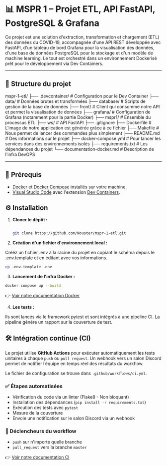 # 📊 MSPR 1 – Projet ETL, API FastAPI, PostgreSQL & Grafana

Ce projet est une solution d'extraction, transformation et chargement (ETL) des données du COVID-19, accompagnée d'une API REST développée avec FastAPI, d'un tableau de bord Grafana pour la visualisation des données, d'une base de données PostgreSQL pour le stockage et d'un modèle de machine learning. Le tout est orchestré dans un environnement Dockerisé prêt pour le développement via Dev Containers.

---

## 🧱 Structure du projet

mspr-1-etl/
├── .devcontainer/ # Configuration pour le Dev Container
├── data/ # Données brutes et transformées
├── database/ # Scripts de gestion de la base de données
├── front/ # Client qui consomme notre API et permet la visualisation de données
├── grafana/ # Configuration de Grafana (notamment pour la partie Docker)
├── mspr1/ # Ensemble du processus ETL
├── ws/ # API FastAPI
├── .gitignore
├── Dockerfile # L'image de notre application est générée grâce à ce fichier
├── Makefile # Nous permet de lancer des commandes plus simplement
├── README.md # Des informations sur le projet
├── docker-compose.yml # Pour lancer les services dans des environnements isolés
├── requirements.txt # Les dépendances du projet
└── documentation-docker.md # Description de l'infra DevOPS

---

## 🚀 Prérequis

- [Docker](https://www.docker.com/) et [Docker Compose](https://docs.docker.com/compose/) installés sur votre machine.
- [Visual Studio Code](https://code.visualstudio.com/) avec l'extension [Dev Containers](https://marketplace.visualstudio.com/items?itemName=ms-vscode-remote.remote-containers).

## ⚙️ Installation

1. **Cloner le dépôt :**

   ```bash

   git clone https://github.com/Nouster/mspr-1-etl.git

   ```

2. **Création d'un fichier d'environnement local :**

Crééz un fichier .env à la racine du projet en copiant le schéma depuis le
.env.template et en éditant avec vos informations.

```bash
cp .env.template .env
```

3. **Lancement de l'infra Docker :**

```bash
docker compose up --build
```

👉 [Voir notre documentation Docker](documentation-docker.md)

4. **Les tests :**

Ils sont lancés via le framework pytest et sont intégrés à une pipeline CI. La pipeline génére un rapport sur la couverture de test.

## 🛠️ Intégration continue (CI)

Le projet utilise **GitHub Actions** pour exécuter automatiquement les tests unitaires à chaque `push` ou `pull request`.
Un webhook vers un salon Discord permet de notifier l’équipe en temps réel des résultats du workflow.

Le fichier de configuration se trouve dans `.github/workflows/ci.yml`.

### ✅ Étapes automatisées

- Vérification du code via un linter (Flake8 - Non bloquant)
- Installation des dépendances (`pip install -r requirements.txt`)
- Exécution des tests avec `pytest`
- Mesure de la couverture
- Envoie une notification sur le salon Discord via un webhook

### 🔄 Déclencheurs du workflow

- `push` sur n'importe quelle branche
- `pull_request` vers la branche `master`

👉 [Voir notre documentation CI](.github/workflows/ci-workflow.md)
